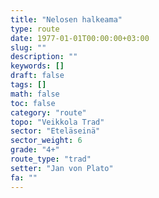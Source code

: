 ```yaml
---
title: "Nelosen halkeama"
type: route
date: 1977-01-01T00:00:00+03:00
slug: ""
description: ""
keywords: []
draft: false
tags: []
math: false
toc: false
category: "route"
topo: "Veikkola Trad"
sector: "Eteläseinä"
sector_weight: 6
grade: "4+"
route_type: "trad"
setter: "Jan von Plato"
fa: ""
---
```

